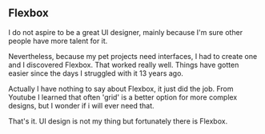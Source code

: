 ## Flexbox 

I do not aspire to be a great UI designer, mainly because I'm sure other people have more talent for it.

Nevertheless, because my pet projects need interfaces, I had to create one and I discovered Flexbox. That worked really well. Things have gotten easier since the days I struggled with it 13 years ago.

Actually I have nothing to say about Flexbox, it just did the job. From Youtube I learned that often 'grid' is a better option for more complex designs, but I wonder if i will ever need that.

That's it. UI design is not my thing but fortunately there is Flexbox.
